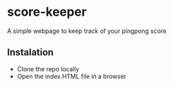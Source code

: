 # score-keeper
A simple webpage to keep track of your pingpong score

## Instalation
- Clone the repo locally
- Open the index.HTML file in a browser

